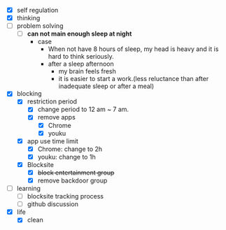 - [x] self regulation
- [x] thinking
- [ ] problem solving
    - [ ] **can not main enough sleep at night**
        - case
            - When not have 8 hours of sleep, my head is heavy and it is hard to think seriously.
            - after a sleep afternoon
                - my brain feels fresh
                - it is easier to start a work.(less reluctance than after inadequate sleep or after a meal)
- [x] blocking
    - [x] restriction period
        - [x] change period to 12 am ~ 7 am.
        - [x] remove apps
            - [x] Chrome
            - [x] youku
    - [x] app use time limit
        - [x] Chrome: change to 2h
        - [x] youku: change to 1h
    - [x] Blocksite
        - [x] ~~block entertainment group~~
        - [x] remove backdoor group
- [ ] learning
    - [ ] blocksite tracking process
    - [ ] github discussion
- [x] life
    - [x] clean